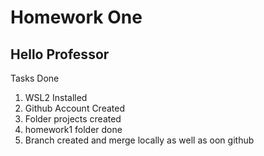 # Homework One
## Hello Professor
Tasks Done
1. WSL2 Installed
2. Github Account Created
3. Folder projects created
4. homework1 folder done
5. Branch created and merge locally as well as oon github

